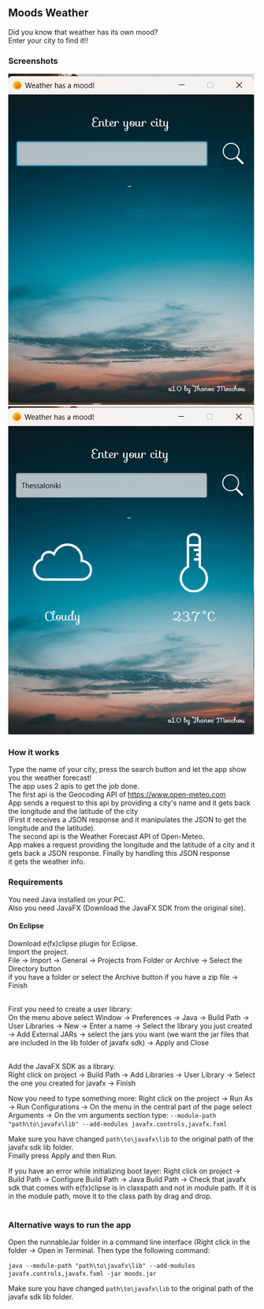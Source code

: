 ## Moods Weather
Did you know that weather has its own mood? <br>
Enter your city to find it!! <br>

### Screenshots
![Initial Screen](screenshots/initialScreen.png)
![After Search Screen](screenshots/afterSearch.png)

### How it works
Type the name of your city, press the search button and let the app show you the weather forecast! <br>
The app uses 2 apis to get the job done. <br>
The first api is the Geocoding API of https://www.open-meteo.com <br>
App sends a request to this api by providing a city's name and it gets back the longitude and the latitude of the city <br>
(First it receives a JSON response and it manipulates the JSON to get the longitude and the latitude). <br>
The second api is the Weather Forecast API of Open-Meteo. <br>
App makes a request providing the longitude and the latitude of a city and it gets back a JSON response. Finally by handling this JSON response<br>
it gets the weather info.

### Requirements
You need Java installed on your PC. <br>
Also you need JavaFX (Download the JavaFX SDK from the original site). <br>

#### On Eclipse
Download e(fx)clipse plugin for Eclipse. <br>
Import the project. <br>
File -> Import -> General -> Projects from Folder or Archive -> Select the Directory button <br>
if you have a folder or select the Archive button if you have a zip file -> Finish <br><br>

First you need to create a user library: <br>
On the menu above select Window -> Preferences -> Java -> Build Path -> User Libraries -> New -> Enter a name -> Select the library you just created -> Add External JARs -> select the jars you want (we want the jar files that are included in the lib folder of javafx sdk) -> Apply and Close <br><br>

Add the JavaFX SDK as a library. <br>
Right click on project -> Build Path -> Add Libraries -> User Library -> Select the one you created for javafx -> Finish <br>

Now you need to type something more: Right click on the project -> Run As -> Run Configurations -> On the menu in the central part of the page select Arguments -> On the vm arguments section type: 
```--module-path "path\to\javafx\lib" --add-modules javafx.controls,javafx.fxml``` <br>

Make sure you have changed ```path\to\javafx\lib``` to the original path of the javafx sdk lib folder. <br>
Finally press Apply and then Run. <br>

If you have an error while initializing boot layer:
Right click on project -> Build Path -> Configure Build Path -> Java Build Path -> Check that javafx sdk that comes with e(fx)clipse is in classpath and not in module path. If it is in the module path, move it to the class path by drag and drop. <br><br>

### Alternative ways to run the app
Open the runnableJar folder in a command line interface (Right click in the folder -> Open in Terminal. Then type the following command: <br>

```
java --module-path "path\to\javafx\lib" --add-modules javafx.controls,javafx.fxml -jar moods.jar
```

Make sure you have changed ```path\to\javafx\lib``` to the original path of the javafx sdk lib folder. <br>

